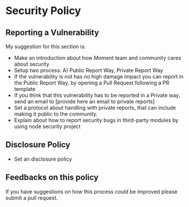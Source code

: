 # Security Policy


## Reporting a Vulnerability

My suggestion for this section is:

- Make an introduction about how Moment team and community cares about security
- Setup two process: A) Public Report Way, Private Report Way
- If the vulnerability is not has no high damage impact you can report in the Public 
Report Way, by opening a Pull Request following a PR template
- If you think that this vulnerability has to be reported in a Private way, 
send an email to [provide here an email to private reports]
- Set a protocol about handling with private reports, that can include making it public to the community.
- Explain about how to report security bugs in third-party modules by using node security project

## Disclosure Policy

- Set an disclosure policy

## Feedbacks on this policy

If you have suggestions on how this process could be improved please submit a pull request.
